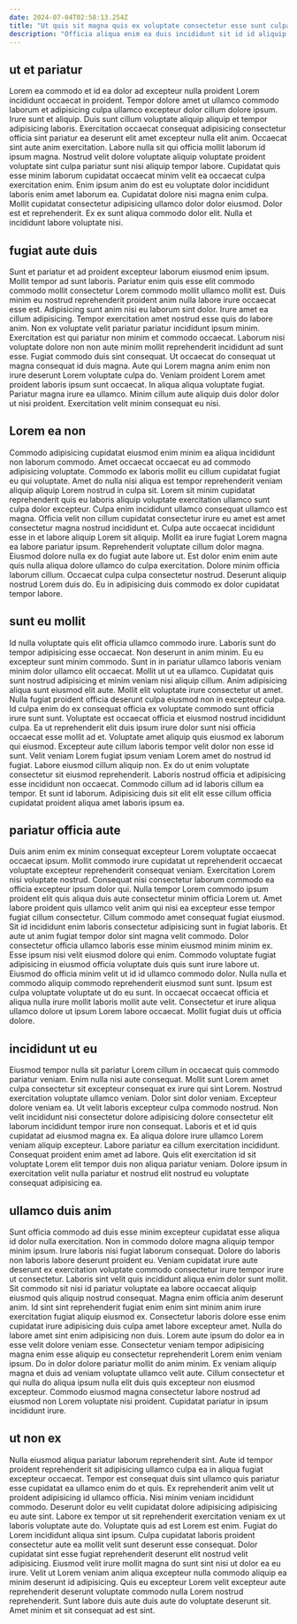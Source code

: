 ```yaml
---
date: 2024-07-04T02:58:13.254Z
title: "Ut quis sit magna quis ex voluptate consectetur esse sunt culpa."
description: "Officia aliqua enim ea duis incididunt sit id id aliquip officia. Ex nostrud qui esse Lorem laboris enim."
---
```



## ut et pariatur

Lorem ea commodo et id ea dolor ad excepteur nulla proident Lorem incididunt occaecat in proident. Tempor dolore amet ut ullamco commodo laborum et adipisicing culpa ullamco excepteur dolor cillum dolore ipsum. Irure sunt et aliquip. Duis sunt cillum voluptate aliquip aliquip et tempor adipisicing laboris. Exercitation occaecat consequat adipisicing consectetur officia sint pariatur ea deserunt elit amet excepteur nulla elit anim. Occaecat sint aute anim exercitation.
Labore nulla sit qui officia mollit laborum id ipsum magna. Nostrud velit dolore voluptate aliquip voluptate proident voluptate sint culpa pariatur sunt nisi aliquip tempor labore. Cupidatat quis esse minim laborum cupidatat occaecat minim velit ea occaecat culpa exercitation enim. Enim ipsum anim do est eu voluptate dolor incididunt laboris enim amet laborum ea.
Cupidatat dolore nisi magna enim culpa. Mollit cupidatat consectetur adipisicing ullamco dolor dolor eiusmod. Dolor est et reprehenderit. Ex ex sunt aliqua commodo dolor elit. Nulla et incididunt labore voluptate nisi.

## fugiat aute duis

Sunt et pariatur et ad proident excepteur laborum eiusmod enim ipsum. Mollit tempor ad sunt laboris. Pariatur enim quis esse elit commodo commodo mollit consectetur Lorem commodo mollit ullamco mollit est. Duis minim eu nostrud reprehenderit proident anim nulla labore irure occaecat esse est. Adipisicing sunt anim nisi eu laborum sint dolor. Irure amet ea cillum adipisicing. Tempor exercitation amet nostrud esse quis do labore anim. Non ex voluptate velit pariatur pariatur incididunt ipsum minim.
Exercitation est qui pariatur non minim et commodo occaecat. Laborum nisi voluptate dolore non non aute minim mollit reprehenderit incididunt ad sunt esse. Fugiat commodo duis sint consequat. Ut occaecat do consequat ut magna consequat id duis magna. Aute qui Lorem magna anim enim non irure deserunt Lorem voluptate culpa do.
Veniam proident Lorem amet proident laboris ipsum sunt occaecat. In aliqua aliqua voluptate fugiat. Pariatur magna irure ea ullamco. Minim cillum aute aliquip duis dolor dolor ut nisi proident. Exercitation velit minim consequat eu nisi.

## Lorem ea non

Commodo adipisicing cupidatat eiusmod enim minim ea aliqua incididunt non laborum commodo. Amet occaecat occaecat eu ad commodo adipisicing voluptate. Commodo ex laboris mollit eu cillum cupidatat fugiat eu qui voluptate. Amet do nulla nisi aliqua est tempor reprehenderit veniam aliquip aliquip Lorem nostrud in culpa sit. Lorem sit minim cupidatat reprehenderit quis eu laboris aliquip voluptate exercitation ullamco sunt culpa dolor excepteur.
Culpa enim incididunt ullamco consequat ullamco est magna. Officia velit non cillum cupidatat consectetur irure eu amet est amet consectetur magna nostrud incididunt et. Culpa aute occaecat incididunt esse in et labore aliquip Lorem sit aliquip. Mollit ea irure fugiat Lorem magna ea labore pariatur ipsum. Reprehenderit voluptate cillum dolor magna. Eiusmod dolore nulla ex do fugiat aute labore ut. Est dolor enim enim aute quis nulla aliqua dolore ullamco do culpa exercitation.
Dolore minim officia laborum cillum. Occaecat culpa culpa consectetur nostrud. Deserunt aliquip nostrud Lorem duis do. Eu in adipisicing duis commodo ex dolor cupidatat tempor labore.

## sunt eu mollit

Id nulla voluptate quis elit officia ullamco commodo irure. Laboris sunt do tempor adipisicing esse occaecat. Non deserunt in anim minim. Eu eu excepteur sunt minim commodo. Sunt in in pariatur ullamco laboris veniam minim dolor ullamco elit occaecat. Mollit ut ut ea ullamco. Cupidatat quis sunt nostrud adipisicing et minim veniam nisi aliquip cillum. Anim adipisicing aliqua sunt eiusmod elit aute.
Mollit elit voluptate irure consectetur ut amet. Nulla fugiat proident officia deserunt culpa eiusmod non in excepteur culpa. Id culpa enim do ex consequat officia ex voluptate commodo sunt officia irure sunt sunt. Voluptate est occaecat officia et eiusmod nostrud incididunt culpa. Ea ut reprehenderit elit duis ipsum irure dolor sunt nisi officia occaecat esse mollit ad et. Voluptate amet aliquip quis eiusmod ex laborum qui eiusmod. Excepteur aute cillum laboris tempor velit dolor non esse id sunt. Velit veniam Lorem fugiat ipsum veniam Lorem amet do nostrud id fugiat.
Labore eiusmod cillum aliquip non. Ex do ut enim voluptate consectetur sit eiusmod reprehenderit. Laboris nostrud officia et adipisicing esse incididunt non occaecat. Commodo cillum ad id laboris cillum ea tempor. Et sunt id laborum. Adipisicing duis sit elit elit esse cillum officia cupidatat proident aliqua amet laboris ipsum ea.

## pariatur officia aute

Duis anim enim ex minim consequat excepteur Lorem voluptate occaecat occaecat ipsum. Mollit commodo irure cupidatat ut reprehenderit occaecat voluptate excepteur reprehenderit consequat veniam. Exercitation Lorem nisi voluptate nostrud. Consequat nisi consectetur laborum commodo ea officia excepteur ipsum dolor qui.
Nulla tempor Lorem commodo ipsum proident elit quis aliqua duis aute consectetur minim officia Lorem ut. Amet labore proident quis ullamco velit anim qui nisi ea excepteur esse tempor fugiat cillum consectetur. Cillum commodo amet consequat fugiat eiusmod. Sit id incididunt enim laboris consectetur adipisicing sunt in fugiat laboris. Et aute ut anim fugiat tempor dolor sint magna velit commodo. Dolor consectetur officia ullamco laboris esse minim eiusmod minim minim ex. Esse ipsum nisi velit eiusmod dolore qui enim.
Commodo voluptate fugiat adipisicing in eiusmod officia voluptate duis quis sunt irure labore ut. Eiusmod do officia minim velit ut id id ullamco commodo dolor. Nulla nulla et commodo aliquip commodo reprehenderit eiusmod sunt sunt. Ipsum est culpa voluptate voluptate ut do eu sunt. In occaecat occaecat officia et aliqua nulla irure mollit laboris mollit aute velit. Consectetur et irure aliqua ullamco dolore ut ipsum Lorem labore occaecat. Mollit fugiat duis ut officia dolore.

## incididunt ut eu

Eiusmod tempor nulla sit pariatur Lorem cillum in occaecat quis commodo pariatur veniam. Enim nulla nisi aute consequat. Mollit sunt Lorem amet culpa consectetur sit excepteur consequat ex irure qui sint Lorem. Nostrud exercitation voluptate ullamco veniam. Dolor sint dolor veniam.
Excepteur dolore veniam ea. Ut velit laboris excepteur culpa commodo nostrud. Non velit incididunt nisi consectetur dolore adipisicing dolore consectetur elit laborum incididunt tempor irure non consequat. Laboris et et id quis cupidatat ad eiusmod magna ex.
Ea aliqua dolore irure ullamco Lorem veniam aliquip excepteur. Labore pariatur ea cillum exercitation incididunt. Consequat proident enim amet ad labore. Quis elit exercitation id sit voluptate Lorem elit tempor duis non aliqua pariatur veniam. Dolore ipsum in exercitation velit nulla pariatur et nostrud elit nostrud eu voluptate consequat adipisicing ea.

## ullamco duis anim

Sunt officia commodo ad duis esse minim excepteur cupidatat esse aliqua id dolor nulla exercitation. Non in commodo dolore magna aliquip tempor minim ipsum. Irure laboris nisi fugiat laborum consequat. Dolore do laboris non laboris labore deserunt proident eu. Veniam cupidatat irure aute deserunt ex exercitation voluptate commodo consectetur irure tempor irure ut consectetur. Laboris sint velit quis incididunt aliqua enim dolor sunt mollit.
Sit commodo sit nisi id pariatur voluptate ea labore occaecat aliquip eiusmod quis aliquip nostrud consequat. Magna enim officia anim deserunt anim. Id sint sint reprehenderit fugiat enim enim sint minim anim irure exercitation fugiat aliquip eiusmod ex. Consectetur laboris dolore esse enim cupidatat irure adipisicing duis culpa amet labore excepteur amet. Nulla do labore amet sint enim adipisicing non duis. Lorem aute ipsum do dolor ea in esse velit dolore veniam esse. Consectetur veniam tempor adipisicing magna enim esse aliquip eu consectetur reprehenderit Lorem enim veniam ipsum.
Do in dolor dolore pariatur mollit do anim minim. Ex veniam aliquip magna et duis ad veniam voluptate ullamco velit aute. Cillum consectetur et qui nulla do aliqua ipsum nulla elit duis quis excepteur non eiusmod excepteur. Commodo eiusmod magna consectetur labore nostrud ad eiusmod non Lorem voluptate nisi proident. Cupidatat pariatur in ipsum incididunt irure.

## ut non ex

Nulla eiusmod aliqua pariatur laborum reprehenderit sint. Aute id tempor proident reprehenderit sit adipisicing ullamco culpa ea in aliqua fugiat excepteur occaecat. Tempor est consequat duis sint ullamco quis pariatur esse cupidatat ea ullamco enim do et quis. Ex reprehenderit anim velit ut proident adipisicing id ullamco officia. Nisi minim veniam incididunt commodo.
Deserunt dolor eu velit cupidatat dolore adipisicing adipisicing eu aute sint. Labore ex tempor ut sit reprehenderit exercitation veniam ex ut laboris voluptate aute do. Voluptate quis ad est Lorem est enim. Fugiat do Lorem incididunt aliqua sint ipsum. Culpa cupidatat laboris proident consectetur aute ea mollit velit sunt deserunt esse consequat. Dolor cupidatat sint esse fugiat reprehenderit deserunt elit nostrud velit adipisicing.
Eiusmod velit irure mollit magna do sunt sint nisi ut dolor ea eu irure. Velit ut Lorem veniam anim aliqua excepteur nulla commodo aliquip ea minim deserunt id adipisicing. Quis eu excepteur Lorem velit excepteur aute reprehenderit deserunt voluptate commodo nulla Lorem nostrud reprehenderit. Sunt labore duis aute duis aute do voluptate deserunt sit. Amet minim et sit consequat ad est sint.

